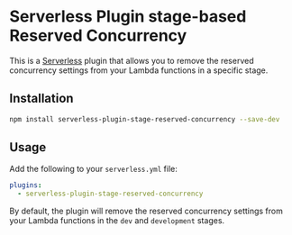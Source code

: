 # Serverless Plugin stage-based Reserved Concurrency

This is a [Serverless](https://www.serverless.com) plugin that allows you to remove the reserved concurrency settings from your Lambda functions in a specific stage.

## Installation

```bash
npm install serverless-plugin-stage-reserved-concurrency --save-dev
```

## Usage

Add the following to your `serverless.yml` file:

```yaml
plugins:
  - serverless-plugin-stage-reserved-concurrency
```

By default, the plugin will remove the reserved concurrency settings from your Lambda functions in the `dev` and `development` stages.